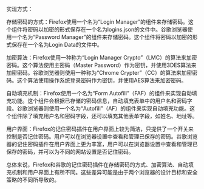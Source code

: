实现方式：

存储密码的方式：Firefox使用一个名为“Login Manager”的组件来存储密码。这个组件将密码以加密的形式保存在一个名为logins.json的文件中。谷歌浏览器使用一个名为“Password Manager”的组件来存储密码。这个组件将密码以加密的形式保存在一个名为Login Data的文件中。

加密算法：Firefox使用一种称为“Login Manager Crypto”（LMC）的算法来加密密码。这个算法使用主密码（Master Password）作为密钥，并使用3DES算法来加密密码。谷歌浏览器则使用一种称为“Chrome Crypter”（CC）的算法来加密密码。这个算法使用操作系统登录密码作为密钥，并使用AES算法来加密密码。

自动填充机制：Firefox使用一个名为“Form Autofill”（FAF）的组件来实现自动填充功能。这个组件会根据已存储的密码信息，自动填充表单中的用户名和密码字段。谷歌浏览器则使用一个名为“Autofill”（AF）的组件来实现自动填充功能。这个组件除了填充用户名和密码字段，还可以填充其他表单字段，如姓名、地址等。

用户界面：Firefox的记住密码插件在用户界面上较为简洁，只提供了一个开关来控制是否记住密码。用户可以在浏览器设置中查看和管理已保存的密码。谷歌浏览器的记住密码插件在用户界面上更为丰富，用户可以在浏览器设置中查看和管理已保存的密码，并可以为不同的网站设置是否记住密码。

总体来说，Firefox和谷歌的记住密码插件在存储密码的方式、加密算法、自动填充机制和用户界面上有所不同。这些差异可能是由于两个浏览器的设计目标和安全策略的不同所导致的。

